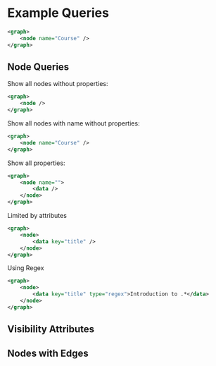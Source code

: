 # Example Queries

```xml
<graph>
    <node name="Course" />
</graph>
```

## Node Queries

Show all nodes without properties:
```xml
<graph>
    <node />
</graph>
```

Show all nodes with name without properties:
```xml
<graph>
    <node name="Course" />
</graph>
```

Show all properties:
```xml
<graph>
    <node name="">
        <data />
    </node>
</graph>
```

Limited by attributes
```xml
<graph>
    <node>
        <data key="title" />
    </node>
</graph>
```

Using Regex
```xml
<graph>
    <node>
        <data key="title" type="regex">Introduction to .*</data>
    </node>
</graph>
```

## Visibility Attributes


## Nodes with Edges
